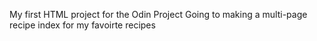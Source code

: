 My first HTML project for the Odin Project
Going to making a multi-page recipe index for my favoirte recipes

